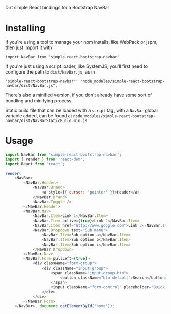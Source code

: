 Dirt simple React bindings for a Bootstrap NavBar

# Installing

If you're using a tool to manage your npm installs, like WebPack or jspm, then just import it with 

`import NavBar from 'simple-react-bootstrap-navbar'`

If you're just using a script loader, like SystemJS, you'll first need to configure the path to `dist/NavBar.js`, as in 

`"simple-react-bootstrap-navbar": "node_modules/simple-react-bootstrap-navbar/dist/NavBar.js",`

There's also a minified version, if you don't already have some sort of bundling and minifying process. 

Static build file that can be loaded with a `script` tag, with a `NavBar` global variable added, can be found at `node_modules/simple-react-bootstrap-navbar/dist/NavBarStaticBuild.min.js`

# Usage

```javascript
import NavBar from 'simple-react-bootstrap-navbar';
import { render } from 'react-dom';
import React from 'react';

render(
    <NavBar>
        <NavBar.Header>
            <NavBar.Brand>
                <a style={{ cursor: 'pointer' }}>Header</a>
            </NavBar.Brand>
            <NavBar.Toggle />
        </NavBar.Header>
        <NavBar.Nav>
            <NavBar.Item>Link 1</NavBar.Item>
            <NavBar.Item active={true}>Link 2</NavBar.Item>
            <NavBar.Item href="http://www.google.com">Link 3</NavBar.Item>
            <NavBar.Dropdown text="Sub menu">
                <NavBar.Item>Sub option a</NavBar.Item>
                <NavBar.Item>Sub option b</NavBar.Item>
                <NavBar.Item>Sub option c</NavBar.Item>
            </NavBar.Dropdown>
        </NavBar.Nav>
        <NavBar.Form pullLeft={true}>
            <div className="form-group">
                <div className="input-group">
                    <span className="input-group-btn">
                        <button className="btn default">Search</button>
                    </span>
                    <input className="form-control" placeholder="Quick title search" />
                </div>
            </div>
        </NavBar.Form>
    </NavBar>, document.getElementById('home'));
```